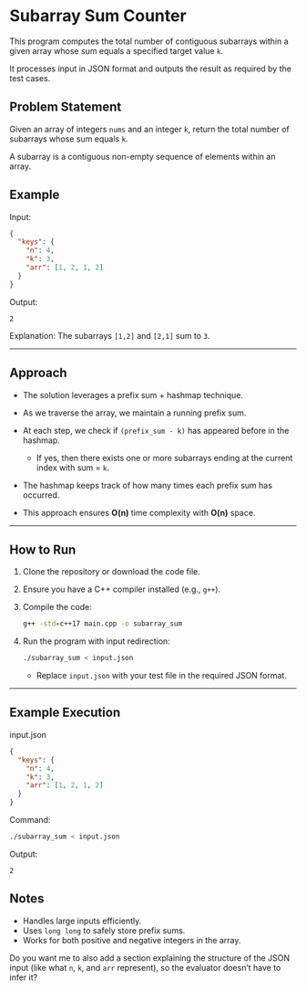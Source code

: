 # Subarray Sum Counter

This program computes the total number of contiguous subarrays within a given array whose sum equals a specified target value `k`.

It processes input in JSON format and outputs the result as required by the test cases.

## Problem Statement

Given an array of integers `nums` and an integer `k`, return the total number of subarrays whose sum equals `k`.

A subarray is a contiguous non-empty sequence of elements within an array.

## Example

Input:

```json
{
  "keys": {
    "n": 4,
    "k": 3,
    "arr": [1, 2, 1, 2]
  }
}
```

Output:

```
2
```

Explanation: The subarrays `[1,2]` and `[2,1]` sum to `3`.

---

## Approach

* The solution leverages a prefix sum + hashmap technique.
* As we traverse the array, we maintain a running prefix sum.
* At each step, we check if `(prefix_sum - k)` has appeared before in the hashmap.

  * If yes, then there exists one or more subarrays ending at the current index with sum = `k`.
* The hashmap keeps track of how many times each prefix sum has occurred.
* This approach ensures **O(n)** time complexity with **O(n)** space.

---

## How to Run

1. Clone the repository or download the code file.
2. Ensure you have a C++ compiler installed (e.g., `g++`).
3. Compile the code:

   ```bash
   g++ -std=c++17 main.cpp -o subarray_sum
   ```
4. Run the program with input redirection:

   ```bash
   ./subarray_sum < input.json
   ```

   * Replace `input.json` with your test file in the required JSON format.

---

## Example Execution

input.json

```json
{
  "keys": {
    "n": 4,
    "k": 3,
    "arr": [1, 2, 1, 2]
  }
}
```

Command:

```bash
./subarray_sum < input.json
```

Output:

```
2
```

## Notes

* Handles large inputs efficiently.
* Uses `long long` to safely store prefix sums.
* Works for both positive and negative integers in the array.


Do you want me to also add a section explaining the structure of the JSON input (like what `n`, `k`, and `arr` represent), so the evaluator doesn’t have to infer it?
